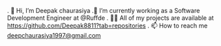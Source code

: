 . 👋 Hi, I’m Deepak chaurasiya
.🔭 I’m currently working as a Software Development Engineer at @Ruffde
. 👨‍💻 All of my projects are available at
     https://github.com/Deepak8811?tab=repositories
. 📫 How to reach me deepchaurasiya1997@gmail.com

